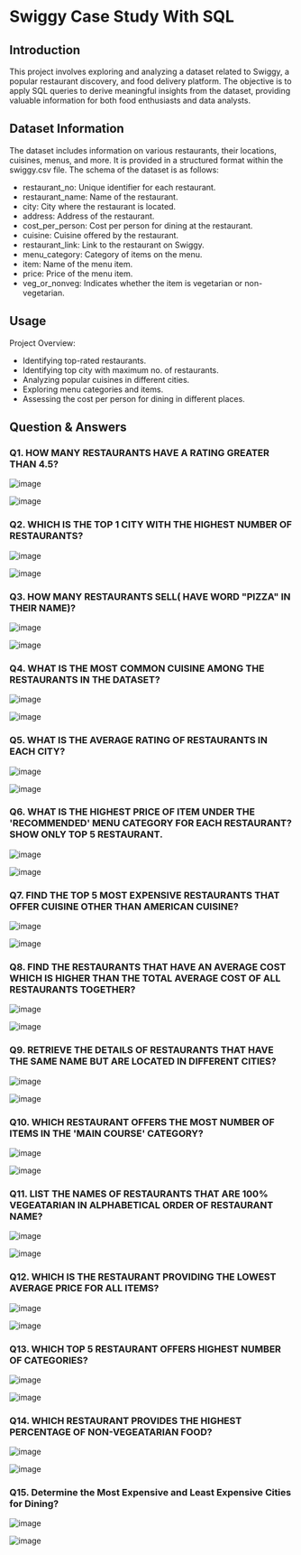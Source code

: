 # Swiggy Case Study With SQL

## Introduction

This project involves exploring and analyzing a dataset related to Swiggy, a popular restaurant discovery, and food delivery platform. The objective is to apply SQL queries to derive meaningful insights from the dataset, providing valuable information for both food enthusiasts and data analysts.


## Dataset Information

The dataset includes information on various restaurants, their locations, cuisines, menus, and more. It is provided in a structured format within the swiggy.csv file. The schema of the dataset is as follows:

- restaurant_no: Unique identifier for each restaurant.
- restaurant_name: Name of the restaurant.
- city: City where the restaurant is located.
- address: Address of the restaurant.
- cost_per_person: Cost per person for dining at the restaurant.
- cuisine: Cuisine offered by the restaurant.
- restaurant_link: Link to the restaurant on Swiggy.
- menu_category: Category of items on the menu.
- item: Name of the menu item.
- price: Price of the menu item.
- veg_or_nonveg: Indicates whether the item is vegetarian or non-vegetarian.

## Usage
Project Overview:

- Identifying top-rated restaurants.
- Identifying top city with maximum no. of restaurants.
- Analyzing popular cuisines in different cities.
- Exploring menu categories and items.
- Assessing the cost per person for dining in different places.

## Question & Answers
### Q1. HOW MANY RESTAURANTS HAVE A RATING GREATER THAN 4.5?

![image](https://github.com/Abhishek8124/Swiggy-Case-Study/assets/166630090/ebe6fb60-034c-4627-9c36-ad43d9e9280b)

![image](https://github.com/Abhishek8124/Swiggy-Case-Study/assets/166630090/f298e8bf-33cf-4fc5-b4ee-00e70558d69f)

### Q2. WHICH IS THE TOP 1 CITY WITH THE HIGHEST NUMBER OF RESTAURANTS?

![image](https://github.com/Abhishek8124/Swiggy-Case-Study/assets/166630090/6244a561-30f6-440f-850a-6b1d5c582b01)

![image](https://github.com/Abhishek8124/Swiggy-Case-Study/assets/166630090/b852cf70-0428-4da4-b936-9cc1a1060300)

### Q3. HOW MANY RESTAURANTS SELL( HAVE WORD "PIZZA" IN THEIR NAME)?

![image](https://github.com/Abhishek8124/Swiggy-Case-Study/assets/166630090/615589aa-d817-4b81-9500-f1b0a8dd3875)

![image](https://github.com/Abhishek8124/Swiggy-Case-Study/assets/166630090/ab7f9674-5ce2-407e-89d1-ee3a11b77164)

### Q4. WHAT IS THE MOST COMMON CUISINE AMONG THE RESTAURANTS IN THE DATASET?

![image](https://github.com/Abhishek8124/Swiggy-Case-Study/assets/166630090/529983ed-2f18-4c33-aa62-a75c6e16c9a4)

![image](https://github.com/Abhishek8124/Swiggy-Case-Study/assets/166630090/c0ce2292-65b7-4fa3-b5dd-ef23c63f674f)

### Q5. WHAT IS THE AVERAGE RATING OF RESTAURANTS IN EACH CITY?

![image](https://github.com/Abhishek8124/Swiggy-Case-Study/assets/166630090/0c9bad04-0078-4c8d-8d4a-288d55275822)

![image](https://github.com/Abhishek8124/Swiggy-Case-Study/assets/166630090/d002158a-c042-404a-8003-048866ba593e)

### Q6. WHAT IS THE HIGHEST PRICE OF ITEM UNDER THE 'RECOMMENDED' MENU CATEGORY FOR EACH RESTAURANT? SHOW ONLY TOP 5 RESTAURANT.

![image](https://github.com/Abhishek8124/Swiggy-Case-Study/assets/166630090/65e6651a-6a17-4a6e-b3af-fbf2a2f270c6)

![image](https://github.com/Abhishek8124/Swiggy-Case-Study/assets/166630090/ed5e2664-cdbb-411b-bb68-d214c0df4f12)

### Q7. FIND THE TOP 5 MOST EXPENSIVE RESTAURANTS THAT OFFER CUISINE OTHER THAN AMERICAN CUISINE?

![image](https://github.com/Abhishek8124/Swiggy-Case-Study/assets/166630090/1a0bde3c-a29e-4565-9269-5d686d8a86a9)

![image](https://github.com/Abhishek8124/Swiggy-Case-Study/assets/166630090/b768552e-39e5-48bf-963d-c3e1622a595b)

### Q8. FIND THE RESTAURANTS THAT HAVE AN AVERAGE COST WHICH IS HIGHER THAN THE TOTAL AVERAGE COST OF ALL RESTAURANTS TOGETHER?

![image](https://github.com/Abhishek8124/Swiggy-Case-Study/assets/166630090/24ec1512-07cb-4cd3-a698-e5d8dbe9b680)

![image](https://github.com/Abhishek8124/Swiggy-Case-Study/assets/166630090/571100b1-074e-471b-be9d-7c3906f2ae2e)

### Q9. RETRIEVE THE DETAILS OF RESTAURANTS THAT HAVE THE SAME NAME BUT ARE LOCATED IN DIFFERENT CITIES?

![image](https://github.com/Abhishek8124/Swiggy-Case-Study/assets/166630090/de8aa149-a577-4194-8a3f-88097b2a24f3)

![image](https://github.com/Abhishek8124/Swiggy-Case-Study/assets/166630090/0f9b025a-b4ce-49a1-9877-f75f804abf67)

### Q10. WHICH RESTAURANT OFFERS THE MOST NUMBER OF ITEMS IN THE 'MAIN COURSE' CATEGORY?

![image](https://github.com/Abhishek8124/Swiggy-Case-Study/assets/166630090/d1511ffb-6c85-4e1d-80c0-c22b6ff9b250)

![image](https://github.com/Abhishek8124/Swiggy-Case-Study/assets/166630090/d35b6abd-6e29-4ff1-8e57-9acf67deec31)

### Q11. LIST THE NAMES OF RESTAURANTS THAT ARE 100% VEGEATARIAN IN ALPHABETICAL ORDER OF RESTAURANT NAME?

![image](https://github.com/Abhishek8124/Swiggy-Case-Study/assets/166630090/5c427c22-3032-4bd4-99c0-272f3a89a153)

![image](https://github.com/Abhishek8124/Swiggy-Case-Study/assets/166630090/954b7333-e36c-47e0-807c-8c6983708847)

### Q12. WHICH IS THE RESTAURANT PROVIDING THE LOWEST AVERAGE PRICE FOR ALL ITEMS?

![image](https://github.com/Abhishek8124/Swiggy-Case-Study/assets/166630090/9331e7b4-81ce-4473-ae08-50f5f1f1f86b)

![image](https://github.com/Abhishek8124/Swiggy-Case-Study/assets/166630090/1cf2617d-6a8f-4e90-9bc8-1fc947f32994)

### Q13. WHICH TOP 5 RESTAURANT OFFERS HIGHEST NUMBER OF CATEGORIES?

![image](https://github.com/Abhishek8124/Swiggy-Case-Study/assets/166630090/8699860b-a1e1-498d-8506-421e7129eaf3)

![image](https://github.com/Abhishek8124/Swiggy-Case-Study/assets/166630090/c2288bf2-ceb8-47b1-827f-fe0bef85adab)

### Q14. WHICH RESTAURANT PROVIDES THE HIGHEST PERCENTAGE OF NON-VEGEATARIAN FOOD?

![image](https://github.com/Abhishek8124/Swiggy-Case-Study/assets/166630090/af08925e-d36b-4280-b0a3-8acfe476182d)

![image](https://github.com/Abhishek8124/Swiggy-Case-Study/assets/166630090/7857ff17-d0cd-4972-b8ae-ad9bd3ab6aab)

### Q15. Determine the Most Expensive and Least Expensive Cities for Dining?

![image](https://github.com/Abhishek8124/Swiggy-Case-Study/assets/166630090/eac4f75b-8e2f-4b09-91be-96b285052bd2)

![image](https://github.com/Abhishek8124/Swiggy-Case-Study/assets/166630090/e99405d8-3dfb-4a94-b0d3-1a35b4b616ba)


